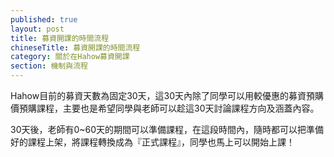 ```yaml
---
published: true
layout: post
title: 募資開課的時間流程
chineseTitle: 募資開課的時間流程
category: 關於在Hahow募資開課
section: 機制與流程
---
```

 

Hahow目前的募資天數為固定30天，這30天內除了同學可以用較優惠的募資預購價預購課程，主要也是希望同學與老師可以趁這30天討論課程方向及涵蓋內容。

30天後，老師有0~60天的期間可以準備課程，在這段時間內，隨時都可以把準備好的課程上架，將課程轉換成為『正式課程』，同學也馬上可以開始上課！